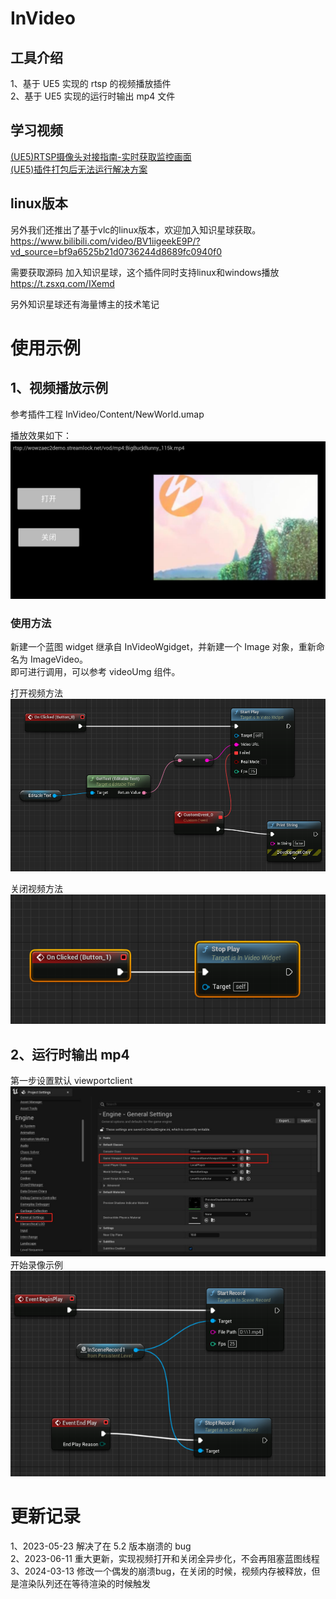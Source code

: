 # InVideo

## 工具介绍

1、基于 UE5 实现的 rtsp 的视频播放插件  
2、基于 UE5 实现的运行时输出 mp4 文件

## 学习视频
[(UE5)RTSP摄像头对接指南-实时获取监控画面](https://www.bilibili.com/video/BV1nM1gYEEWv/)  
[(UE5)插件打包后无法运行解决方案](https://www.bilibili.com/video/BV16M1gY7EeK)  

## linux版本
另外我们还推出了基于vlc的linux版本，欢迎加入知识星球获取。  
https://www.bilibili.com/video/BV1iigeekE9P/?vd_source=bf9a6525b21d0736244d8689fc0940f0  

需要获取源码 加入知识星球，这个插件同时支持linux和windows播放  
https://t.zsxq.com/IXemd  

另外知识星球还有海量博主的技术笔记  
# 使用示例

## 1、视频播放示例

参考插件工程 InVideo/Content/NewWorld.umap

播放效果如下：  
![demo](./Images/demo.jpg)

### 使用方法

新建一个蓝图 widget 继承自 InVideoWgidget，并新建一个 Image 对象，重新命名为 ImageVideo。  
即可进行调用，可以参考 videoUmg 组件。

打开视频方法  
![startplay](./Images/startplay.jpg)

关闭视频方法  
![stopplay](./Images/stopplay.jpg)

## 2、运行时输出 mp4

第一步设置默认 viewportclient  
![viewportclient](./Images/ViewportClient.jpg)
开始录像示例  
![outputmp4](./Images/outputmp4.jpg)

# 更新记录

1、2023-05-23 解决了在 5.2 版本崩溃的 bug  
2、2023-06-11 重大更新，实现视频打开和关闭全异步化，不会再阻塞蓝图线程  
3、2024-03-13 修改一个偶发的崩溃bug，在关闭的时候，视频内存被释放，但是渲染队列还在等待渲染的时候触发  
